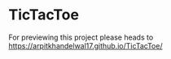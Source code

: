 # TicTacToe

For previewing this project please heads to https://arpitkhandelwal17.github.io/TicTacToe/
